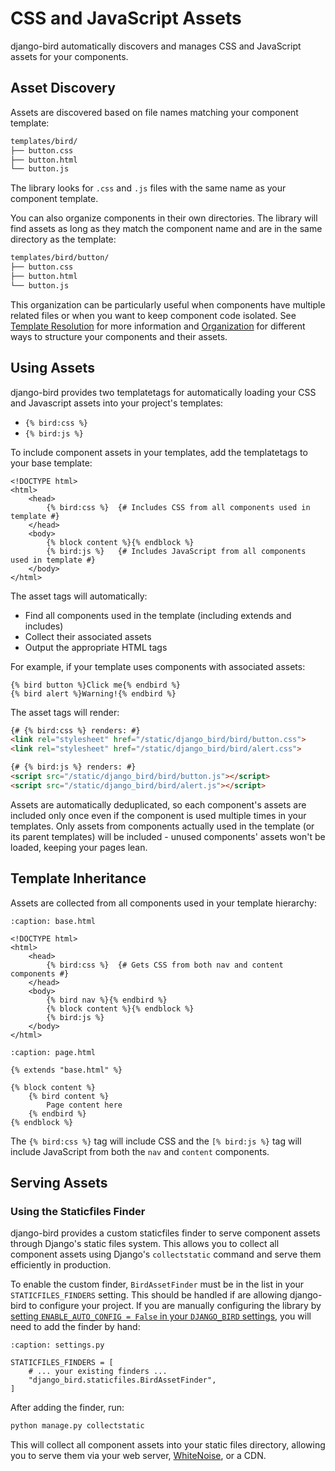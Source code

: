 # CSS and JavaScript Assets

django-bird automatically discovers and manages CSS and JavaScript assets for your components.

## Asset Discovery

Assets are discovered based on file names matching your component template:

```bash
templates/bird/
├── button.css
├── button.html
└── button.js
```

The library looks for `.css` and `.js` files with the same name as your component template.

You can also organize components in their own directories. The library will find assets as long as they match the component name and are in the same directory as the template:

```bash
templates/bird/button/
├── button.css
├── button.html
└── button.js
```

This organization can be particularly useful when components have multiple related files or when you want to keep component code isolated. See [Template Resolution](naming.md#template-resolution) for more information and [Organization](organization.md) for different ways to structure your components and their assets.

## Using Assets

django-bird provides two templatetags for automatically loading your CSS and Javascript assets into your project's templates:

- `{% bird:css %}`
- `{% bird:js %}`

To include component assets in your templates, add the templatetags to your base template:

```htmldjango
<!DOCTYPE html>
<html>
    <head>
        {% bird:css %}  {# Includes CSS from all components used in template #}
    </head>
    <body>
        {% block content %}{% endblock %}
        {% bird:js %}   {# Includes JavaScript from all components used in template #}
    </body>
</html>
```

The asset tags will automatically:

- Find all components used in the template (including extends and includes)
- Collect their associated assets
- Output the appropriate HTML tags

For example, if your template uses components with associated assets:

```htmldjango
{% bird button %}Click me{% endbird %}
{% bird alert %}Warning!{% endbird %}
```

The asset tags will render:

```html
{# {% bird:css %} renders: #}
<link rel="stylesheet" href="/static/django_bird/bird/button.css">
<link rel="stylesheet" href="/static/django_bird/bird/alert.css">

{# {% bird:js %} renders: #}
<script src="/static/django_bird/bird/button.js"></script>
<script src="/static/django_bird/bird/alert.js"></script>
```

Assets are automatically deduplicated, so each component's assets are included only once even if the component is used multiple times in your templates. Only assets from components actually used in the template (or its parent templates) will be included - unused components' assets won't be loaded, keeping your pages lean.

## Template Inheritance

Assets are collected from all components used in your template hierarchy:

```{code-block} htmldjango
:caption: base.html

<!DOCTYPE html>
<html>
    <head>
        {% bird:css %}  {# Gets CSS from both nav and content components #}
    </head>
    <body>
        {% bird nav %}{% endbird %}
        {% block content %}{% endblock %}
        {% bird:js %}
    </body>
</html>
```

```{code-block} htmldjango
:caption: page.html

{% extends "base.html" %}

{% block content %}
    {% bird content %}
        Page content here
    {% endbird %}
{% endblock %}
```

The `{% bird:css %}` tag will include CSS and the `[% bird:js %}` tag will include JavaScript from both the `nav` and `content` components.

## Serving Assets

### Using the Staticfiles Finder

django-bird provides a custom staticfiles finder to serve component assets through Django's static files system. This allows you to collect all component assets using Django's `collectstatic` command and serve them efficiently in production.

To enable the custom finder, `BirdAssetFinder` must be in the list in your `STATICFILES_FINDERS` setting. This should be handled if are allowing django-bird to configure your project. If you are manually configuring the library by [setting `ENABLE_AUTO_CONFIG = False` in your `DJANGO_BIRD` settings](configuration.md#enable_auto_config), you will need to add the finder by hand:

```{code-block} python
:caption: settings.py

STATICFILES_FINDERS = [
    # ... your existing finders ...
    "django_bird.staticfiles.BirdAssetFinder",
]
```

After adding the finder, run:

```bash
python manage.py collectstatic
```

This will collect all component assets into your static files directory, allowing you to serve them via your web server, [WhiteNoise](https://whitenoise.readthedocs.io), or a CDN.
